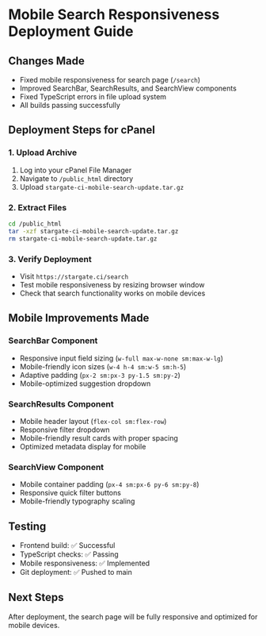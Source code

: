 # Mobile Search Responsiveness Deployment Guide

## Changes Made
- Fixed mobile responsiveness for search page (`/search`)
- Improved SearchBar, SearchResults, and SearchView components
- Fixed TypeScript errors in file upload system
- All builds passing successfully

## Deployment Steps for cPanel

### 1. Upload Archive
1. Log into your cPanel File Manager
2. Navigate to `/public_html` directory
3. Upload `stargate-ci-mobile-search-update.tar.gz`

### 2. Extract Files
```bash
cd /public_html
tar -xzf stargate-ci-mobile-search-update.tar.gz
rm stargate-ci-mobile-search-update.tar.gz
```

### 3. Verify Deployment
- Visit `https://stargate.ci/search`
- Test mobile responsiveness by resizing browser window
- Check that search functionality works on mobile devices

## Mobile Improvements Made

### SearchBar Component
- Responsive input field sizing (`w-full max-w-none sm:max-w-lg`)
- Mobile-friendly icon sizes (`w-4 h-4 sm:w-5 sm:h-5`)
- Adaptive padding (`px-2 sm:px-3 py-1.5 sm:py-2`)
- Mobile-optimized suggestion dropdown

### SearchResults Component
- Mobile header layout (`flex-col sm:flex-row`)
- Responsive filter dropdown
- Mobile-friendly result cards with proper spacing
- Optimized metadata display for mobile

### SearchView Component
- Mobile container padding (`px-4 sm:px-6 py-6 sm:py-8`)
- Responsive quick filter buttons
- Mobile-friendly typography scaling

## Testing
- Frontend build: ✅ Successful
- TypeScript checks: ✅ Passing
- Mobile responsiveness: ✅ Implemented
- Git deployment: ✅ Pushed to main

## Next Steps
After deployment, the search page will be fully responsive and optimized for mobile devices.

